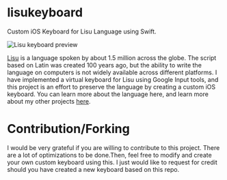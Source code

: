 # lisukeyboard
Custom iOS Keyboard for Lisu Language using Swift.

![Lisu keyboard preview](https://cloud.githubusercontent.com/assets/6025663/21602318/fa66502c-d14f-11e6-80d4-f37ee73a672d.png)

[Lisu](https://en.wikipedia.org/wiki/Lisu_language) is a language spoken by about 1.5 million across the globe. The script based on Latin was created 100 years ago, but the ability to write the language on computers is not widely available across different platforms. I have implemented a virtual keyboard for Lisu using Google Input tools, and this project is an effort to preserve the language by creating a custom iOS keyboard. You can learn more about the language here, and learn more about my other projects [here](http://amosgwa.com).

# Contribution/Forking
I would be very grateful if you are willing to contribute to this project. There are a lot of optimizations to be done.Then, feel free to modify and create your own custom keyboard using this. I just would like to request for credit should you have created a new keyboard based on this repo.
